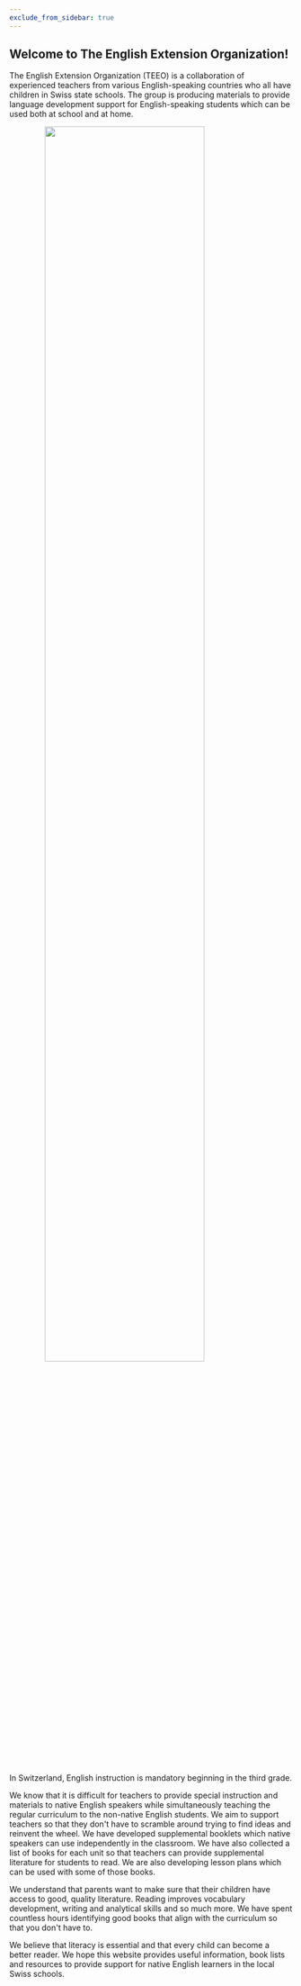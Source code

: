 ```yaml
---
exclude_from_sidebar: true
---
```


## Welcome to The English Extension Organization! 


The English Extension Organization (TEEO) is a collaboration of experienced teachers from various English-speaking countries who all have children in Swiss state schools. The group is producing materials to provide language development support for English-speaking students which can be used both at school and at home.  

<img src="https://i.imgur.com/msRysTK.png" width="75%" style="display:block;margin-left:auto;margin-right:auto;"/>
In Switzerland, English instruction is mandatory beginning in the third grade.  

We know that it is difficult for teachers to provide special instruction and materials to native English speakers while simultaneously teaching the regular curriculum to the non-native English students.  We aim to support  teachers so that they don't have to scramble around trying to find ideas and reinvent the wheel.  We have developed supplemental booklets which native speakers can use independently in the classroom.  We have also collected a list of books for each unit so that teachers can provide supplemental literature for students to read.  We are also developing lesson plans which can be used with some of those books. 

We understand that parents want to make sure that their children have access to good, quality literature.  Reading improves vocabulary development, writing and analytical skills and so much more.  We have spent countless hours identifying good books that align with the curriculum so that you don't have to.  

We believe that literacy is essential and that every child can become a better reader.  We hope this website provides useful information, book lists and resources to provide support for native English learners in the local Swiss schools.  

<!--stackedit_data:
eyJoaXN0b3J5IjpbLTQyNzMyNDM1NSwtOTYzNTU0NDU1LDIwNz
YzMjAyNjgsLTQ5MDU4MDM3OSwtODE0NzE0NzU4LC0yMDM0MzAx
NTY5LC0xMDg1MDYzNjk4LC0xNjI0NzQ2MjcwLC0xMDUzMzk3ND
AxLC0xNjI0NzQ2MjcwLDczMDUyODgyOCwtOTUzODU0Mjc1LC05
NTM4NTQyNzUsLTI5MzgwNTYwMCwxNDc1NDY5NTA4LC0xNzY3Nj
Q3ODI4LC0xMTcwNzAzNTY2XX0=
-->
